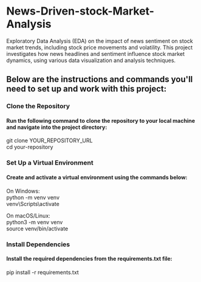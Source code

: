# News-Driven-stock-Market-Analysis

Exploratory Data Analysis (EDA) on the impact of news sentiment on stock market trends, including stock price movements and volatility. This project investigates how news headlines and sentiment influence stock market dynamics, using various data visualization and analysis techniques.

## Below are the instructions and commands you'll need to set up and work with this project:

### Clone the Repository

#### Run the following command to clone the repository to your local machine and navigate into the project directory:

git clone YOUR_REPOSITORY_URL<br>
cd your-repository

### Set Up a Virtual Environment

#### Create and activate a virtual environment using the commands below:

On Windows:<br>
python -m venv venv<br>
venv\Scripts\activate

On macOS/Linux:<br>
python3 -m venv venv<br>
source venv/bin/activate

### Install Dependencies

#### Install the required dependencies from the requirements.txt file:

pip install -r requirements.txt
